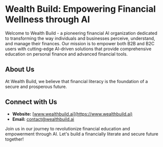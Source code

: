 # Wealth Build: Empowering Financial Wellness through AI

Welcome to Wealth Build - a pioneering financial AI organization dedicated to transforming the way individuals and businesses perceive, understand, and manage their finances. Our mission is to empower both B2B and B2C users with cutting-edge AI-driven solutions that provide comprehensive education on personal finance and advanced financial tools.

## About Us

At Wealth Build, we believe that financial literacy is the foundation of a secure and prosperous future.


## Connect with Us

- **Website:** [www.wealthbuild.ai](https://www.wealthbuild.ai)
- **Email:** contact@wealthbuild.ai

Join us in our journey to revolutionize financial education and empowerment through AI. Let's build a financially literate and secure future together!
